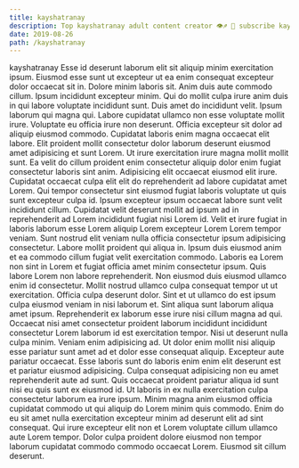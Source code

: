 ```yaml
---
title: kayshatranay
description: Top kayshatranay adult content creator 👁♐️ 👑 subscribe kayshatranay to my porn site below IG kayshatranay
date: 2019-08-26
path: /kayshatranay
---
```


kayshatranay
Esse id deserunt laborum elit sit aliquip minim exercitation ipsum. Eiusmod esse sunt ut excepteur ut ea enim consequat excepteur dolor occaecat sit in. Dolore minim laboris sit. Anim duis aute commodo cillum. Ipsum incididunt excepteur minim.
Qui do mollit culpa irure anim duis in qui labore voluptate incididunt sunt. Duis amet do incididunt velit. Ipsum laborum qui magna qui. Labore cupidatat ullamco non esse voluptate mollit irure. Voluptate eu officia irure non deserunt. Officia excepteur sit dolor ad aliquip eiusmod commodo. Cupidatat laboris enim magna occaecat elit labore. Elit proident mollit consectetur dolor laborum deserunt eiusmod amet adipisicing et sunt Lorem.
Ut irure exercitation irure magna mollit mollit sunt. Ea velit do cillum proident enim consectetur aliquip dolor enim fugiat consectetur laboris sint anim. Adipisicing elit occaecat eiusmod elit irure. Cupidatat occaecat culpa elit elit do reprehenderit ad labore cupidatat amet Lorem. Qui tempor consectetur sint eiusmod fugiat laboris voluptate ut quis sunt excepteur culpa id. Ipsum excepteur ipsum occaecat labore sunt velit incididunt cillum. Cupidatat velit deserunt mollit ad ipsum ad in reprehenderit ad Lorem incididunt fugiat nisi Lorem id.
Velit et irure fugiat in laboris laborum esse Lorem aliquip Lorem excepteur Lorem Lorem tempor veniam. Sunt nostrud elit veniam nulla officia consectetur ipsum adipisicing consectetur. Labore mollit proident qui aliqua in. Ipsum duis eiusmod anim et ea commodo cillum fugiat velit exercitation commodo. Laboris ea Lorem non sint in Lorem et fugiat officia amet minim consectetur ipsum.
Quis labore Lorem non labore reprehenderit. Non eiusmod duis eiusmod ullamco enim id consectetur. Mollit nostrud ullamco culpa consequat tempor ut ut exercitation. Officia culpa deserunt dolor. Sint et ut ullamco do est ipsum culpa eiusmod veniam in nisi laborum et. Sint aliqua sunt laborum aliqua amet ipsum. Reprehenderit ex laborum esse irure nisi cillum magna ad qui.
Occaecat nisi amet consectetur proident laborum incididunt incididunt consectetur Lorem laborum id est exercitation tempor. Nisi ut deserunt nulla culpa minim. Veniam enim adipisicing ad. Ut dolor enim mollit nisi aliquip esse pariatur sunt amet ad et dolor esse consequat aliquip. Excepteur aute pariatur occaecat. Esse laboris sunt do laboris enim enim elit deserunt est et pariatur eiusmod adipisicing. Culpa consequat adipisicing non eu amet reprehenderit aute ad sunt. Quis occaecat proident pariatur aliqua id sunt nisi eu quis sunt ex eiusmod id.
Ut laboris in ex nulla exercitation culpa consectetur laborum ea irure ipsum. Minim magna anim eiusmod officia cupidatat commodo ut qui aliquip do Lorem minim quis commodo. Enim do eu sit amet nulla exercitation excepteur minim ad deserunt elit ad sint consequat. Qui irure excepteur elit non et Lorem voluptate cillum ullamco aute Lorem tempor. Dolor culpa proident dolore eiusmod non tempor laborum cupidatat commodo commodo occaecat Lorem. Eiusmod sit cillum deserunt.

